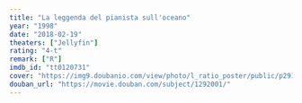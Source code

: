 ```yaml
---
title: "La leggenda del pianista sull'oceano"
year: "1998"
date: "2018-02-19"
theaters: ["Jellyfin"]
rating: "4-t"
remark: ["R"]
imdb_id: "tt0120731"
cover: "https://img9.doubanio.com/view/photo/l_ratio_poster/public/p2914698334.jpg"
douban_url: "https://movie.douban.com/subject/1292001/"
---
```


